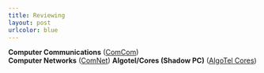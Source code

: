 ```yaml
---
title: Reviewing
layout: post
urlcolor: blue
--- 
```


<span class="anchor" id="review"></span>  

**Computer Communications** ([ComCom](https://www.journals.elsevier.com/computer-communications))  
**Computer Networks** ([ComNet](https://www.journals.elsevier.com/computer-networks))
**Algotel/Cores (Shadow PC)** ([AlgoTel Cores](https://cores-algotel-2020.imag.fr/?page_id=34))


